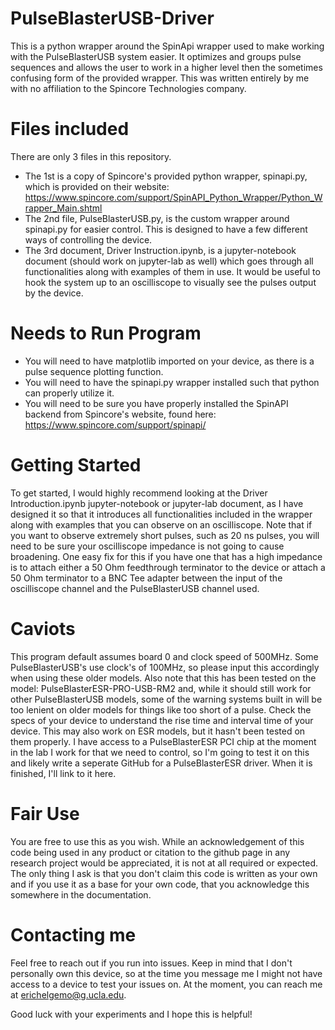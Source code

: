 # PulseBlasterUSB-Driver
This is a python wrapper around the SpinApi wrapper used to make working with the PulseBlasterUSB system easier. It optimizes and groups pulse sequences and allows the user to work in a higher level then the sometimes confusing form of the provided wrapper. This was written entirely by me with no affiliation to the Spincore Technologies company.

# Files included
There are only 3 files in this repository. 
- The 1st is a copy of Spincore's provided python wrapper, spinapi.py, which is provided on their website: https://www.spincore.com/support/SpinAPI_Python_Wrapper/Python_Wrapper_Main.shtml
- The 2nd file, PulseBlasterUSB.py, is the custom wrapper around spinapi.py for easier control. This is designed to have a few different ways of controlling the device.
- The 3rd document, Driver Instruction.ipynb, is a jupyter-notebook document (should work on jupyter-lab as well) which goes through all functionalities along with examples of them in use. It would be useful to hook the system up to an oscilliscope to visually see the pulses output by the device.

# Needs to Run Program
- You will need to have matplotlib imported on your device, as there is a pulse sequence plotting function.
- You will need to have the spinapi.py wrapper installed such that python can properly utilize it.
- You will need to be sure you have properly installed the SpinAPI backend from Spincore's website, found here: https://www.spincore.com/support/spinapi/

# Getting Started
To get started, I would highly recommend looking at the Driver Introduction.ipynb jupyter-notebook or jupyter-lab document, as I have designed it so that it introduces all functionalities included in the wrapper along with examples that you can observe on an oscilliscope. Note that if you want to observe extremely short pulses, such as 20 ns pulses, you will need to be sure your oscilliscope impedance is not going to cause broadening. One easy fix for this if you have one that has a high impedance is to attach either a 50 Ohm feedthrough terminator to the device or attach a 50 Ohm terminator to a BNC Tee adapter between the input of the oscilliscope channel and the PulseBlasterUSB channel used.

# Caviots
This program default assumes board 0 and clock speed of 500MHz. Some PulseBlasterUSB's use clock's of 100MHz, so please input this accordingly when using these older models. Also note that this has been tested on the model: PulseBlasterESR-PRO-USB-RM2 and, while it should still work for other PulseBlasterUSB models, some of the warning systems built in will be too lenient on older models for things like too short of a pulse. Check the specs of your device to understand the rise time and interval time of your device. This may also work on ESR models, but it hasn't been tested on them properly. I have access to a PulseBlasterESR PCI chip at the moment in the lab I work for that we need to control, so I'm going to test it on this and likely write a seperate GitHub for a PulseBlasterESR driver. When it is finished, I'll link to it here.

# Fair Use
You are free to use this as you wish. While an acknowledgement of this code being used in any product or citation to the github page in any research project would be appreciated, it is not at all required or expected. The only thing I ask is that you don't claim this code is written as your own and if you use it as a base for your own code, that you acknowledge this somewhere in the documentation.

# Contacting me
Feel free to reach out if you run into issues. Keep in mind that I don't personally own this device, so at the time you message me I might not have access to a device to test your issues on. At the moment, you can reach me at erichelgemo@g.ucla.edu.

Good luck with your experiments and I hope this is helpful!
